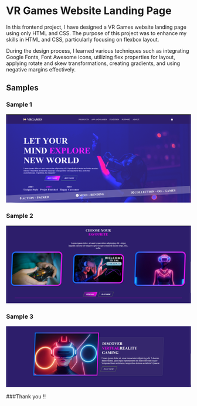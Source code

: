 # VR Games Website Landing Page

In this frontend project, I have designed a VR Games website landing page using only HTML and CSS. The purpose of this project was to enhance my skills in HTML and CSS, particularly focusing on flexbox layout.

During the design process, I learned various techniques such as integrating Google Fonts, Font Awesome icons, utilizing flex properties for layout, applying rotate and skew transformations, creating gradients, and using negative margins effectively.

## Samples

### Sample 1
![Sample 1](./assets/Hero_Section.png)



### Sample 2
![Sample 2](./assets/Choose_Section.png)



### Sample 3
![Sample 3](./assets/Discover_Section.png)

###Thank you !!



